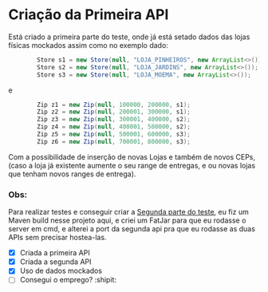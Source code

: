 # Criação da Primeira API

Está criado a primeira parte do teste, onde já está setado dados das lojas físicas mockados assim como no exemplo dado: 

```java
        Store s1 = new Store(null, "LOJA_PINHEIROS", new ArrayList<>());
        Store s2 = new Store(null, "LOJA_JARDINS", new ArrayList<>());
        Store s3 = new Store(null, "LOJA_MOEMA", new ArrayList<>());
```

e 

```java
        Zip z1 = new Zip(null, 100000, 200000, s1);
        Zip z2 = new Zip(null, 200001, 300000, s1);
        Zip z3 = new Zip(null, 300001, 400000, s2);
        Zip z4 = new Zip(null, 400001, 500000, s2);
        Zip z5 = new Zip(null, 500001, 600000, s3);
        Zip z6 = new Zip(null, 700001, 800000, s3);  
```

Com a possibilidade de inserção de novas Lojas e também de novos CEPs, (caso a loja já existente aumente o seu range de entregas, e ou novas lojas que tenham
novos ranges de entrega).

### Obs:

Para realizar testes e conseguir criar a [Segunda parte do teste](https://github.com/mtscarneiro/wineTest2/), eu fiz um Maven build nesse projeto aqui, e criei um
FatJar para que eu rodasse o server em cmd, e alterei a port da segunda api pra que eu rodasse as duas APIs sem precisar hostea-las.


- [x] Criada a primeira API
- [x] Criada a segunda API
- [x] Uso de dados mockados
- [ ] Consegui o emprego? :shipit: 
